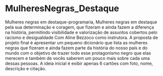# MulheresNegras_Destaque
Mulheres negras em destaque-programaria, Mulheres negras em destaque pela sua determinação e coragem, que fizeram e ainda fazem a diferença na história, permitindo visibilidade e valorização de assuntos cobertos pelo racismo e desigualdade
 Com Aline Bezzoco como instrutora.
 A proposta de projeto final é apresentar um pequeno dicionário que lista as mulheres negras que fizeram e ainda fazem parte da história do nosso país e do mundo com o objetivo de trazer todo esse protagonismo negro que elas merecem e também de vocês saberem um pouco mais sobre cada uma dessas pessoas. 
 A ideia inicial é exibir apenas 6 cartões com foto, nome, descrição e citação.